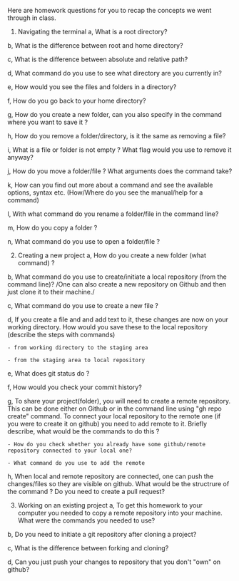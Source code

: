 Here are homework questions for you to recap the concepts
we went through in class.

1. Navigating the terminal
  a, What is a root directory?

  b, What is the difference between root and home directory?

  c, What is the difference between absolute and relative path?

  d, What command do you use to see what directory are you currently in?

  e, How would you see the files and folders in a directory?

  f, How do you go back to your home directory?

  g, How do you create a new folder, can you also specify in the command where you want to save it ?

  h, How do you remove a folder/directory, is it the same as removing a file?

  i, What is a file or folder is not empty ? What flag would you use to remove it anyway?

  j, How do you move a folder/file ? What arguments does the command take?

  k, How can you find out more about a command and see the available options, syntax etc.
    (How/Where do you see the manual/help for a command)

  l, With what command do you rename a folder/file in the command line?

  m, How do you copy a folder ?

  n, What command do you use to open a folder/file ?

2. Creating a new project
  a, How do you create a new folder (what command) ?

  b, What command do you use to create/initiate a local repository (from the command line)?
     /One can also create a new repository on Github and then just clone it to their machine./

  c, What command do you use to create a new file ?

  d, If you create a file and and add text to it, these changes are now on your working directory.
     How would you save these to the local repository (describe the steps with commands)

    - from working directory to the staging area

    - from the staging area to local repository

  e, What does git status do ?

  f, How would you check your commit history?

  g, To share your project(folder), you will need to create a remote repository.
     This can be done either on Github or in the command line using "gh repo create" command.
     To connect your local repository to the remote one (if you were to create it on github)
     you need to add remote to it. Briefly describe, what would be the commands to do this ?

    - How do you check whether you already have some github/remote repository connected to your local one?

    - What command do you use to add the remote

  h, When local and remote repository are connected, one can push the changes/files so they are visible
     on github. What would be the structrure of the command ? Do you need to create a pull request?


3. Working on an existing project
  a, To get this homework to your computer you needed to copy a remote repository into your machine.
    What were the commands you needed to use?

  b, Do you need to initiate a git repository after cloning a project?

  c, What is the difference between forking and cloning?

  d, Can you just push your changes to repository that you don't "own" on github?
